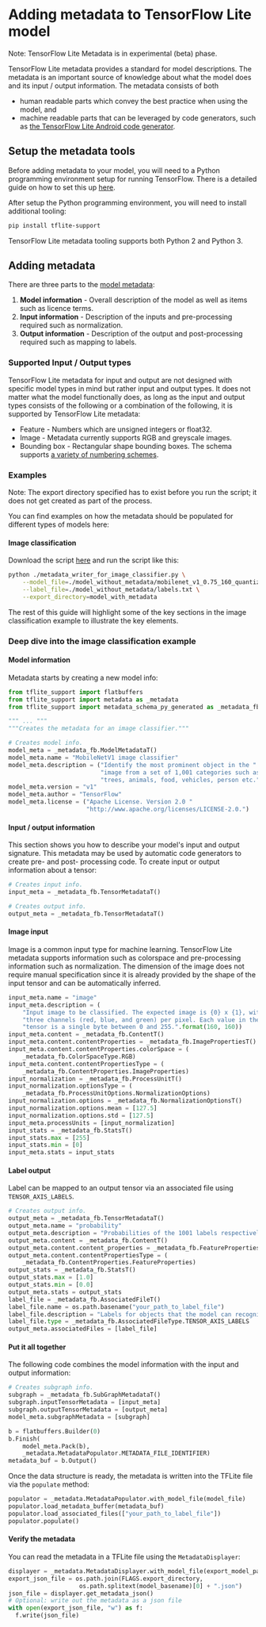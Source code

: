 # Adding metadata to TensorFlow Lite model

Note: TensorFlow Lite Metadata is in experimental (beta) phase.

TensorFlow Lite metadata provides a standard for model descriptions. The
metadata is an important source of knowledge about what the model does and its
input / output information. The metadata consists of both

*   human readable parts which convey the best practice when using the model,
    and
*   machine readable parts that can be leveraged by code generators, such as
    [the TensorFlow Lite Android code generator](../guide/codegen.md).

## Setup the metadata tools

Before adding metadata to your model, you will need to a Python programming
environment setup for running TensorFlow. There is a detailed guide on how to
set this up [here](https://www.tensorflow.org/install).

After setup the Python programming environment, you will need to install
additional tooling:

```sh
pip install tflite-support
```

TensorFlow Lite metadata tooling supports both Python 2 and Python 3.

## Adding metadata

There are three parts to the
[model metadata](https://github.com/tensorflow/tensorflow/blob/master/tensorflow/lite/experimental/support/metadata/metadata_schema.fbs):

1.  **Model information** - Overall description of the model as well as items
    such as licence terms.
2.  **Input information** - Description of the inputs and pre-processing
    required such as normalization.
3.  **Output information** - Description of the output and post-processing
    required such as mapping to labels.

### Supported Input / Output types

TensorFlow Lite metadata for input and output are not designed with specific
model types in mind but rather input and output types. It does not matter what
the model functionally does, as long as the input and output types consists of
the following or a combination of the following, it is supported by TensorFlow
Lite metadata:

*   Feature - Numbers which are unsigned integers or float32.
*   Image - Metadata currently supports RGB and greyscale images.
*   Bounding box - Rectangular shape bounding boxes. The schema supports
    [a variety of numbering schemes](https://github.com/tensorflow/tensorflow/blob/268853ee81edab09e07f455cc918f7ef9a421485/tensorflow/lite/experimental/support/metadata/metadata_schema.fbs#L165).

### Examples

Note: The export directory specified has to exist before you run the script; it
does not get created as part of the process.

You can find examples on how the metadata should be populated for different
types of models here:

#### Image classification

Download the script
[here](https://github.com/tensorflow/examples/tree/master/lite/examples/image_classification/metadata/metadata_writer_for_image_classifier.py)
and run the script like this:

```sh
python ./metadata_writer_for_image_classifier.py \
    --model_file=./model_without_metadata/mobilenet_v1_0.75_160_quantized.tflite \
    --label_file=./model_without_metadata/labels.txt \
    --export_directory=model_with_metadata
```

The rest of this guide will highlight some of the key sections in the image
classification example to illustrate the key elements.

### Deep dive into the image classification example

#### Model information

Metadata starts by creating a new model info:

```python
from tflite_support import flatbuffers
from tflite_support import metadata as _metadata
from tflite_support import metadata_schema_py_generated as _metadata_fb

""" ... """
"""Creates the metadata for an image classifier."""

# Creates model info.
model_meta = _metadata_fb.ModelMetadataT()
model_meta.name = "MobileNetV1 image classifier"
model_meta.description = ("Identify the most prominent object in the "
                          "image from a set of 1,001 categories such as "
                          "trees, animals, food, vehicles, person etc.")
model_meta.version = "v1"
model_meta.author = "TensorFlow"
model_meta.license = ("Apache License. Version 2.0 "
                      "http://www.apache.org/licenses/LICENSE-2.0.")
```

#### Input / output information

This section shows you how to describe your model's input and output signature.
This metadata may be used by automatic code generators to create pre- and post-
processing code. To create input or output information about a tensor:

```python
# Creates input info.
input_meta = _metadata_fb.TensorMetadataT()

# Creates output info.
output_meta = _metadata_fb.TensorMetadataT()
```

#### Image input

Image is a common input type for machine learning. TensorFlow Lite metadata
supports information such as colorspace and pre-processing information such as
normalization. The dimension of the image does not require manual specification
since it is already provided by the shape of the input tensor and can be
automatically inferred.

```python
input_meta.name = "image"
input_meta.description = (
    "Input image to be classified. The expected image is {0} x {1}, with "
    "three channels (red, blue, and green) per pixel. Each value in the "
    "tensor is a single byte between 0 and 255.".format(160, 160))
input_meta.content = _metadata_fb.ContentT()
input_meta.content.contentProperties = _metadata_fb.ImagePropertiesT()
input_meta.content.contentProperties.colorSpace = (
    _metadata_fb.ColorSpaceType.RGB)
input_meta.content.contentPropertiesType = (
    _metadata_fb.ContentProperties.ImageProperties)
input_normalization = _metadata_fb.ProcessUnitT()
input_normalization.optionsType = (
    _metadata_fb.ProcessUnitOptions.NormalizationOptions)
input_normalization.options = _metadata_fb.NormalizationOptionsT()
input_normalization.options.mean = [127.5]
input_normalization.options.std = [127.5]
input_meta.processUnits = [input_normalization]
input_stats = _metadata_fb.StatsT()
input_stats.max = [255]
input_stats.min = [0]
input_meta.stats = input_stats
```

#### Label output

Label can be mapped to an output tensor via an associated file using
`TENSOR_AXIS_LABELS`.

```python
# Creates output info.
output_meta = _metadata_fb.TensorMetadataT()
output_meta.name = "probability"
output_meta.description = "Probabilities of the 1001 labels respectively."
output_meta.content = _metadata_fb.ContentT()
output_meta.content.content_properties = _metadata_fb.FeaturePropertiesT()
output_meta.content.contentPropertiesType = (
    _metadata_fb.ContentProperties.FeatureProperties)
output_stats = _metadata_fb.StatsT()
output_stats.max = [1.0]
output_stats.min = [0.0]
output_meta.stats = output_stats
label_file = _metadata_fb.AssociatedFileT()
label_file.name = os.path.basename("your_path_to_label_file")
label_file.description = "Labels for objects that the model can recognize."
label_file.type = _metadata_fb.AssociatedFileType.TENSOR_AXIS_LABELS
output_meta.associatedFiles = [label_file]
```

#### Put it all together

The following code combines the model information with the input and output
information:

```python
# Creates subgraph info.
subgraph = _metadata_fb.SubGraphMetadataT()
subgraph.inputTensorMetadata = [input_meta]
subgraph.outputTensorMetadata = [output_meta]
model_meta.subgraphMetadata = [subgraph]

b = flatbuffers.Builder(0)
b.Finish(
    model_meta.Pack(b),
    _metadata.MetadataPopulator.METADATA_FILE_IDENTIFIER)
metadata_buf = b.Output()
```

Once the data structure is ready, the metadata is written into the TFLite file
via the `populate` method:

```python
populator = _metadata.MetadataPopulator.with_model_file(model_file)
populator.load_metadata_buffer(metadata_buf)
populator.load_associated_files(["your_path_to_label_file"])
populator.populate()
```

#### Verify the metadata

You can read the metadata in a TFLite file using the `MetadataDisplayer`:

```python
displayer = _metadata.MetadataDisplayer.with_model_file(export_model_path)
export_json_file = os.path.join(FLAGS.export_directory,
                    os.path.splitext(model_basename)[0] + ".json")
json_file = displayer.get_metadata_json()
# Optional: write out the metadata as a json file
with open(export_json_file, "w") as f:
  f.write(json_file)
```
